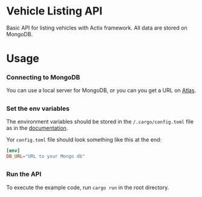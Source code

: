 # Vehicle Listing API

Basic API for listing vehicles with Actix framework. All data are stored on MongoDB.

# Usage

### Connecting to MongoDB

You can use a local server for MongoDB, or you can you get a URL on [Atlas](https://www.mongodb.com/atlas).

##

### Set the env variables

The environment variables should be stored in the `/.cargo/config.toml` file as in the [documentation](https://doc.rust-lang.org/cargo/reference/config.html#configuration).

Yor `config.toml` file should look something like this at the end:

``` toml
[env]
DB_URL="URL to your Mongo db"
```
##

### Run the API

To execute the example code, run `cargo run` in the root directory.
